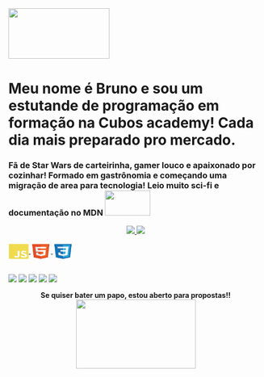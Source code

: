  <img height="100" width="200" src="https://user-images.githubusercontent.com/83840795/153504866-6817de29-5a06-4ab0-825d-270cd1b06ac8.gif">

# Meu nome é Bruno e sou um estutande de programação em formação na Cubos academy! Cada dia mais preparado pro mercado. 
### Fã de Star Wars de carteirinha, gamer louco e apaixonado por cozinhar! Formado em gastrônomia e começando uma migração de area para tecnologia! Leio muito sci-fi e documentação no MDN <img height="50" width="90" src=https://user-images.githubusercontent.com/83840795/153513115-b7f0df68-c3c1-496f-b9a5-15866552e58a.gif>

<div align="center">
  <a href="https://github.com/Lt-lopes1994">
  <img height="180em" src="https://github-readme-stats.vercel.app/api?username=Lt-lopes1994&show_icons=true&theme=dark&include_all_commits=true&count_private=true"/>
  <img height="180em" src="https://github-readme-stats.vercel.app/api/top-langs/?username=Lt-lopes1994&layout=compact&langs_count=7&theme=dark"/>
</div>
<div style="display: inline_block"><br>
  <img align="center" alt="Js" height="30" width="40" src="https://raw.githubusercontent.com/devicons/devicon/master/icons/javascript/javascript-plain.svg">
  <img align="center" alt="HTML" height="30" width="40" src="https://raw.githubusercontent.com/devicons/devicon/master/icons/html5/html5-original.svg">
  <img align="center" alt="CSS" height="30" width="40" src="https://raw.githubusercontent.com/devicons/devicon/master/icons/css3/css3-original.svg">
</div>
</div>
  
  ##
 
<div> 
 
  <a href="https://www.instagram.com/bruno_mantovan/" target="_blank"><img src="https://img.shields.io/badge/-Instagram-%23E4405F?style=for-the-badge&logo=instagram&logoColor=white" target="_blank"></a>
  <a href = "mailto:brunomantovanlopes@gmail.com"><img src="https://img.shields.io/badge/-Gmail-%23333?style=for-the-badge&logo=gmail&logoColor=white" target="_blank"></a>
  <a href="https://www.linkedin.com/in/bruno-mantovan-lopes-c501a54tb532/" target="_blank"><img src="https://img.shields.io/badge/-LinkedIn-%230077B5?style=for-the-badge&logo=linkedin&logoColor=white" target="_blank"></a> 
 <a href="https://wa.me/5519988319510" target="_blank"><img src="https://img.shields.io/badge/-WhatsApp-%200B5?style=for-the-badge&logo=whatsapp&logoColor=white" target="_blank"></a> 
 <a href="https://t.me/Bruno_mantovan_lopes" target="_blank"><img src="https://img.shields.io/badge/-Telegram-%230077B5?style=for-the-badge&logo=telegram&logoColor=white" target="_blank"></a> 

<div align="center">
  <strong>Se quiser bater um papo, estou aberto para propostas!!</strong> <br> <img height="137" width="237" src=https://user-images.githubusercontent.com/83840795/153515365-78432579-3ffb-4ab2-8dcd-072609b96ea8.gif>  
</div>

</div>

